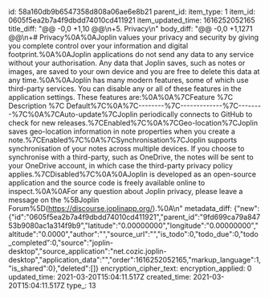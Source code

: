 id: 58a160db9b6547358d808a06ae6e8b21
parent_id: 
item_type: 1
item_id: 0605f5ea2b7a4f9dbdd74010cd411921
item_updated_time: 1616252052165
title_diff: "@@ -0,0 +1,10 @@\\n+5. Privacy\\n"
body_diff: "@@ -0,0 +1,1271 @@\\n+# Privacy%0A%0AJoplin values your privacy and security by giving you complete control over your information and digital footprint.%0A%0AJoplin applications do not send any data to any service without your authorisation. Any data that Joplin saves, such as notes or images, are saved to your own device and you are free to delete this data at any time.%0A%0AJoplin has many modern features, some of which use third-party services. You can disable any or all of these features in the application settings. These features are:%0A%0A%7CFeature %7C Description %7C Default%7C%0A%7C--------%7C-------------%7C--------%7C%0A%7CAuto-update%7CJoplin periodically connects to GitHub to check for new releases.%7CEnabled%7C%0A%7CGeo-location%7CJoplin saves geo-location information in note properties when you create a note.%7CEnabled%7C%0A%7CSynchronisation%7CJoplin supports synchronisation of your notes across multiple devices. If you choose to synchronise with a third-party, such as OneDrive, the notes will be sent to your OneDrive account, in which case the third-party privacy policy applies.%7CDisabled%7C%0A%0AJoplin is developed as an open-source application and the source code is freely available online to inspect.%0A%0AFor any question about Joplin privacy, please leave a message on the %5BJoplin Forum%5D(https://discourse.joplinapp.org/).%0A\\n"
metadata_diff: {"new":{"id":"0605f5ea2b7a4f9dbdd74010cd411921","parent_id":"9fd699ca79a84753b9080ac1a314f9b9","latitude":"0.00000000","longitude":"0.00000000","altitude":"0.0000","author":"","source_url":"","is_todo":0,"todo_due":0,"todo_completed":0,"source":"joplin-desktop","source_application":"net.cozic.joplin-desktop","application_data":"","order":1616252052165,"markup_language":1,"is_shared":0},"deleted":[]}
encryption_cipher_text: 
encryption_applied: 0
updated_time: 2021-03-20T15:04:11.517Z
created_time: 2021-03-20T15:04:11.517Z
type_: 13